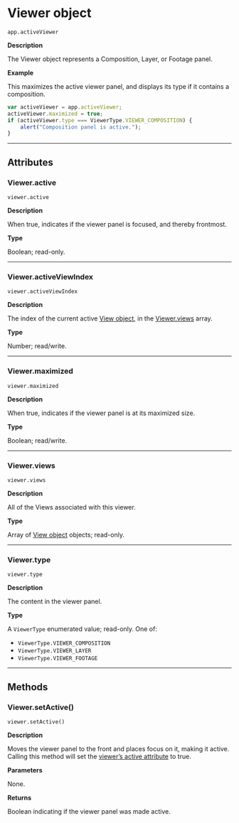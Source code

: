 # Viewer object

`app.activeViewer`

**Description**

The Viewer object represents a Composition, Layer, or Footage panel.

**Example**

This maximizes the active viewer panel, and displays its type if it contains a composition.

```javascript
var activeViewer = app.activeViewer;
activeViewer.maximized = true;
if (activeViewer.type === ViewerType.VIEWER_COMPOSITION) {
    alert("Composition panel is active.");
}
```

---

## Attributes

### Viewer.active

`viewer.active`

**Description**

When true, indicates if the viewer panel is focused, and thereby frontmost.

**Type**

Boolean; read-only.

---

### Viewer.activeViewIndex

`viewer.activeViewIndex`

**Description**

The index of the current active [View object](view.md#view), in the [Viewer.views](#viewer-views) array.

**Type**

Number; read/write.

---

### Viewer.maximized

`viewer.maximized`

**Description**

When true, indicates if the viewer panel is at its maximized size.

**Type**

Boolean; read/write.

---

### Viewer.views

`viewer.views`

**Description**

All of the Views associated with this viewer.

**Type**

Array of [View object](view.md#view) objects; read-only.

---

### Viewer.type

`viewer.type`

**Description**

The content in the viewer panel.

**Type**

A `ViewerType` enumerated value; read-only. One of:

- `ViewerType.VIEWER_COMPOSITION`
- `ViewerType.VIEWER_LAYER`
- `ViewerType.VIEWER_FOOTAGE`

---

## Methods

### Viewer.setActive()

`viewer.setActive()`

**Description**

Moves the viewer panel to the front and places focus on it, making it active.
Calling this method will set the [viewer’s active attribute](#viewer-active) to true.

**Parameters**

None.

**Returns**

Boolean indicating if the viewer panel was made active.
